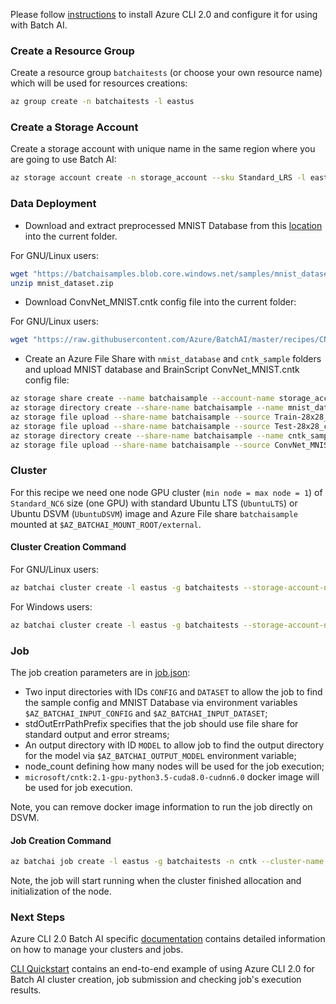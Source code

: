 Please follow [instructions](/documentation/using-azure-cli-20.md) to install Azure CLI 2.0 and configure it for using with Batch AI.

### Create a Resource Group

Create a resource group ```batchaitests``` (or choose your own resource name) which will be used for resources creations:

```sh
az group create -n batchaitests -l eastus
```

### Create a Storage Account

Create a storage account with unique name in the same region where you are going to use Batch AI:

```sh
az storage account create -n storage_account --sku Standard_LRS -l eastus -g batchaitests
```

### Data Deployment

- Download and extract preprocessed MNIST Database from this [location](https://batchaisamples.blob.core.windows.net/samples/mnist_dataset.zip?st=2017-09-29T18%3A29%3A00Z&se=2099-12-31T08%3A00%3A00Z&sp=rl&sv=2016-05-31&sr=c&sig=PmhL%2BYnYAyNTZr1DM2JySvrI12e%2F4wZNIwCtf7TRI%2BM%3D) into the current folder.

For GNU/Linux users:

```sh
wget "https://batchaisamples.blob.core.windows.net/samples/mnist_dataset.zip?st=2017-09-29T18%3A29%3A00Z&se=2099-12-31T08%3A00%3A00Z&sp=rl&sv=2016-05-31&sr=c&sig=PmhL%2BYnYAyNTZr1DM2JySvrI12e%2F4wZNIwCtf7TRI%2BM%3D" -O mnist_dataset.zip
unzip mnist_dataset.zip
```

- Download ConvNet_MNIST.cntk config file into the current folder:

For GNU/Linux users:

```sh
wget "https://raw.githubusercontent.com/Azure/BatchAI/master/recipes/CNTK/CNTK-GPU-BrainScript/ConvNet_MNIST.cntk?token=AcZzrfNpH_TV0LwzeHO_iGt4Kuh04on8ks5Z4bFrwA%3D%3D" -O ConvNet_MNIST.cntk
```

- Create an Azure File Share with `nmist_database` and `cntk_sample` folders and upload MNIST database and BrainScript ConvNet_MNIST.cntk config file:

```sh
az storage share create --name batchaisample --account-name storage_account
az storage directory create --share-name batchaisample --name mnist_database
az storage file upload --share-name batchaisample --source Train-28x28_cntk_text.txt --path mnist_database
az storage file upload --share-name batchaisample --source Test-28x28_cntk_text.txt --path mnist_database
az storage directory create --share-name batchaisample --name cntk_samples
az storage file upload --share-name batchaisample --source ConvNet_MNIST.cntk --path cntk_samples
```

### Cluster

For this recipe we need one node GPU cluster (`min node = max node = 1`) of `Standard_NC6` size (one GPU) with standard Ubuntu LTS (`UbuntuLTS`) or Ubuntu DSVM (```UbuntuDSVM```) image and Azure File share `batchaisample` mounted at `$AZ_BATCHAI_MOUNT_ROOT/external`.

#### Cluster Creation Command

For GNU/Linux users:

```sh
az batchai cluster create -l eastus -g batchaitests --storage-account-name storage_account -n nc6 -i UbuntuDSVM -s Standard_NC6 --min 1 --max 1 --afs-name batchaisample --afs-mount-path external -u $USER -k ~/.ssh/id_rsa.pub
```

For Windows users:

```sh
az batchai cluster create -l eastus -g batchaitests --storage-account-name storage_account -n nc6 -i UbuntuDSVM -s Standard_NC6 --min 1 --max 1 --afs-name batchaisample --afs-mount-path external -u <user_name> -p <password>
```

### Job

The job creation parameters are in [job.json](./job.json):

- Two input directories with IDs `CONFIG` and `DATASET` to allow the job to find the sample config and MNIST Database via environment variables `$AZ_BATCHAI_INPUT_CONFIG` and `$AZ_BATCHAI_INPUT_DATASET`;
- stdOutErrPathPrefix specifies that the job should use file share for standard output and error streams;
- An output directory with ID `MODEL` to allow job to find the output directory for the model via `$AZ_BATCHAI_OUTPUT_MODEL` environment variable;
- node_count defining how many nodes will be used for the job execution;
- ```microsoft/cntk:2.1-gpu-python3.5-cuda8.0-cudnn6.0``` docker image will be used for job execution.

Note, you can remove docker image information to run the job directly on DSVM.

#### Job Creation Command

```sh
az batchai job create -l eastus -g batchaitests -n cntk --cluster-name nc6 -c job.json
```

Note, the job will start running when the cluster finished allocation and initialization of the node.

### Next Steps

Azure CLI 2.0 Batch AI specific [documentation](/documentation/using-azure-cli-20.md) contains detailed information on
how to manage your clusters and jobs.

[CLI Quickstart](https://docs.microsoft.com/en-us/azure/batch-ai/quickstart-cli) contains an end-to-end example of using
Azure CLI 2.0 for Batch AI cluster creation, job submission and checking job's execution results.